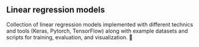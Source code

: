 ## Linear regression models

Collection of linear regression models implemented with different technics and tools (Keras, Pytorch, TensorFlow) 
along with example datasets and scripts for training, evaluation, and visualization. 🤖
